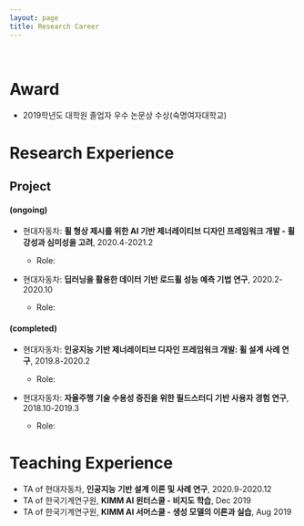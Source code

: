 ```yaml
---
layout: page
title: Research Career
---
```


<br/>

# Award

* 2019학년도 대학원 졸업자 우수 논문상 수상(숙명여자대학교)

# Research Experience

## Project

#### (ongoing)

* 현대자동차: **휠 형상 제시를 위한 AI 기반 제너레이티브 디자인 프레임워크 개발 - 휠 강성과 심미성을 고려**, 2020.4-2021.2
  * Role: 

* 현대자동차: **딥러닝을 활용한 데이터 기반 로드휠 성능 예측 기법 연구**, 2020.2-2020.10
  * Role: 
  
#### (completed)

* 현대자동차: **인공지능 기반 제너레이티브 디자인 프레임워크 개발: 휠 설계 사례 연구**, 2019.8-2020.2
  * Role: 
  
* 현대자동차: **자율주행 기술 수용성 증진을 위한 필드스터디 기반 사용자 경험 연구**, 2018.10-2019.3
  * Role: 

# Teaching Experience

* TA of 현대자동차, **인공지능 기반 설계 이론 및 사례 연구**, 2020.9-2020.12
* TA of 한국기계연구원, **KIMM AI 윈터스쿨 - 비지도 학습**, Dec 2019
* TA of 한국기계연구원, **KIMM AI 서머스쿨 - 생성 모델의 이론과 실습**, Aug 2019
